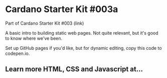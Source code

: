 # Cardano Starter Kit #003a

Part of Cardano Starter Kit #003 (link)

A basic intro to building static web pages. Not quite relevant, but it's good to know where we've been.

Set up GitHub pages if you'd like, but for dynamic editing, copy this code to codepen.io.


## Learn more HTML, CSS and Javascript at...
